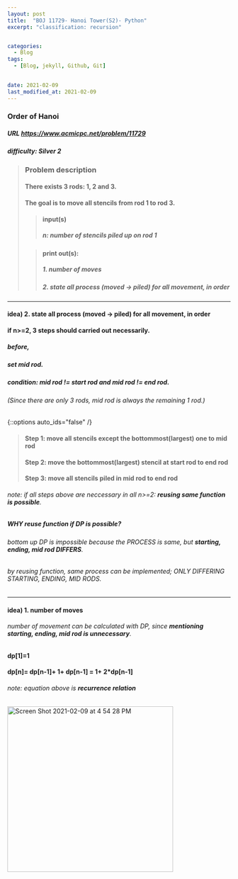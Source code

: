 ```yaml
---
layout: post
title:  "BOJ 11729- Hanoi Tower(S2)- Python"
excerpt: "classification: recursion"


categories:
  - Blog
tags:
  - [Blog, jekyll, Github, Git]

 
date: 2021-02-09
last_modified_at: 2021-02-09
---
```


### Order of Hanoi
##### URL https://www.acmicpc.net/problem/11729
##### difficulty: __Silver 2__

> ### Problem description
> #### There exists 3 rods: 1, 2 and 3.
> #### The goal is to move all stencils from rod 1 to rod 3.
> 
> > #### input(s)
> > ##### n: number of stencils piled up on rod 1
>
> > #### print out(s):
> > ##### 1. number of moves
> > ##### 2. state all process (moved -> piled) for all movement, in order

* * *

#### idea) 2. state all process (moved -> piled) for all movement, in order

#### if n>=2, 3 steps should carried out __necessarily__.

##### before, 
##### set mid rod.
##### condition: mid rod != start rod and mid rod != end rod. 
###### (Since there are only 3 rods, mid rod is always the remaining 1 rod.)
{::options auto_ids="false" /}
> #### Step 1: move all stencils except the bottommost(largest) one to mid rod
> #### Step 2: move the bottommost(largest) stencil at start rod to end rod
> #### Step 3: move all stencils piled in mid rod to end rod


###### note: if all steps above are neccessary in all n>=2: __reusing same function is possible__.


##### __WHY reuse function__ if DP is possible?
###### bottom up DP is impossible because the PROCESS is same, but __starting, ending, mid rod DIFFERS__.
###### by reusing function, same process can be implemented; ONLY DIFFERING STARTING, ENDING, MID RODS.


* * *

#### idea) 1. number of moves
###### number of movement can be calculated with DP, since __mentioning starting, ending, mid rod is unnecessary__.

#### __dp[1]=1__
#### __dp[n]__= dp[n-1]+ 1+ dp[n-1] __= 1+ 2*dp[n-1]__

###### note: equation above is __recurrence relation__

<img width="374" alt="Screen Shot 2021-02-09 at 4 54 28 PM" src="https://user-images.githubusercontent.com/74404132/107467571-a1047100-6ba9-11eb-93b0-806b7df53a40.png">



